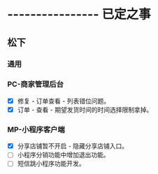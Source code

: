 # ---------------- 已定之事

## 松下
### 通用
### PC-商家管理后台
* [x] 修复 - 订单查看 - 列表错位问题。
* [x] 订单 - 查看 - 期望发货时间的时间选择限制拿掉。
### MP-小程序客户端
* [x] 分享店铺暂不开启 - 隐藏分享店铺入口。
* [ ] 小程序分销功能中增加退出功能。
* [ ] 短信跳小程序功能开发。
